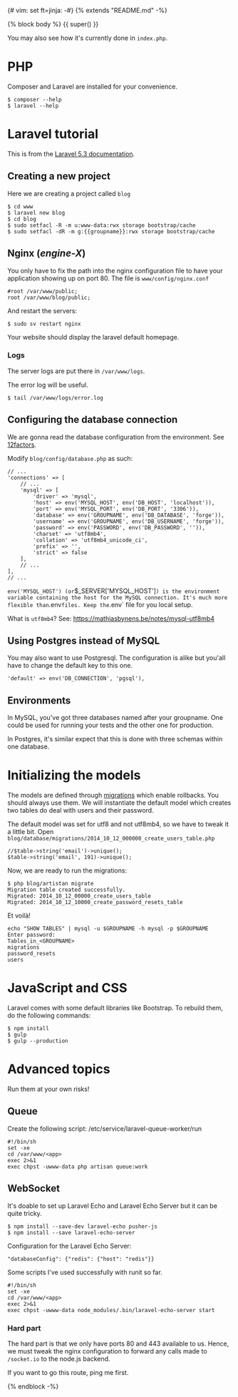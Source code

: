 {# vim: set ft=jinja: -#} {% extends "README.md" -%}

{% block body %} {{ super() }}

You may also see how it's currently done in `index.php`.

# PHP

Composer and Laravel are installed for your convenience.

```
$ composer --help
$ laravel --help
```

# Laravel tutorial

This is from the [Laravel 5.3 documentation](http://laravel.com/docs/5.3).

## Creating a new project

Here we are creating a project called `blog`

```
$ cd www
$ laravel new blog
$ cd blog
$ sudo setfacl -R -m u:www-data:rwx storage bootstrap/cache
$ sudo setfacl -dR -m g:{{groupname}}:rwx storage bootstrap/cache
```

## Nginx (_engine-X_)

You only have to fix the path into the nginx configuration file to have your application showing up on port 80\. The file is `www/config/nginx.conf`

```
#root /var/www/public;
root /var/www/blog/public;
```

And restart the servers:

```
$ sudo sv restart nginx
```

Your website should display the laravel default homepage.

### Logs

The server logs are put there in `/var/www/logs`.

The error log will be useful.

```
$ tail /var/www/logs/error.log
```

## Configuring the database connection

We are gonna read the database configuration from the environment. See [12factors](http://12factor.net/config).

Modify `blog/config/database.php` as such:

```
// ...
'connections' => [
    // ...
    'mysql' => [
        'driver' => 'mysql',
        'host' => env('MYSQL_HOST', env('DB_HOST', 'localhost')),
        'port' => env('MYSQL_PORT', env('DB_PORT', '3306')),
        'database' => env('GROUPNAME', env('DB_DATABASE', 'forge')),
        'username' => env('GROUPNAME', env('DB_USERNAME', 'forge')),
        'password' => env('PASSWORD', env('DB_PASSWORD', '')),
        'charset' => 'utf8mb4',
        'collation' => 'utf8mb4_unicode_ci',
        'prefix' => '',
        'strict' => false
    ],
    // ...
],
// ...
```

`env('MYSQL_HOST') (or`$_SERVER['MYSQL_HOST']`) is the environment variable containing the host for the MySQL connection. It's much more flexible than`.env`files. Keep the`.env` file for you local setup.

What is `utf8mb4`? See: <https://mathiasbynens.be/notes/mysql-utf8mb4>

## Using Postgres instead of MySQL

You may also want to use Postgresql. The configuration is alike but you'all have to change the default key to this one.

```
'default' => env('DB_CONNECTION', 'pgsql'),
```

## Environments

In MySQL, you've got three databases named after your groupname. One could be used for running your tests and the other one for production.

In Postgres, it's similar expect that this is done with three schemas within one database.

# Initializing the models

The models are defined through [migrations](http://laravel.com/docs/5.1/migrations) which enable rollbacks. You should always use them. We will instantiate the default model which creates two tables do deal with users and their password.

The default model was set for utf8 and not utf8mb4, so we have to tweak it a little bit. Open `blog/database/migrations/2014_10_12_000000_create_users_table.php`

```
//$table->string('email')->unique();
$table->string('email', 191)->unique();
```

Now, we are ready to run the migrations:

```
$ php blog/artistan migrate
Migration table created successfully.
Migrated: 2014_10_12_00000_create_users_table
Migrated: 2014_10_12_10000_create_password_resets_table
```

Et voilà!

```
echo "SHOW TABLES" | mysql -u $GROUPNAME -h mysql -p $GROUPNAME
Enter password:
Tables_in_<GROUPNAME>
migrations
password_resets
users
```

# JavaScript and CSS

Laravel comes with some default libraries like Bootstrap. To rebuild them, do the following commands:

```
$ npm install
$ gulp
$ gulp --production
```

# Advanced topics

Run them at your own risks!

## Queue

Create the following script: /etc/service/laravel-queue-worker/run

```
#!/bin/sh
set -xe
cd /var/www/<app>
exec 2>&1
exec chpst -uwww-data php artisan queue:work
```

## WebSocket

It's doable to set up Laravel Echo and Laravel Echo Server but it can be quite tricky.

```
$ npm install --save-dev laravel-echo pusher-js
$ npm install --save laravel-echo-server
```

Configuration for the Laravel Echo Server:

```
"databaseConfig": {"redis": {"host": "redis"}}
```

Some scripts I've used successfully with runit so far.

```
#!/bin/sh
set -xe
cd /var/www/<app>
exec 2>&1
exec chpst -uwww-data node_modules/.bin/laravel-echo-server start
```

### Hard part

The hard part is that we only have ports 80 and 443 available to us. Hence, we must tweak the nginx configuration to forward any calls made to `/socket.io` to the node.js backend.

If you want to go this route, ping me first.

{% endblock -%}
